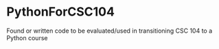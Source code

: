 # PythonForCSC104
Found or written code to be evaluated/used in transitioning CSC 104 to a Python course
